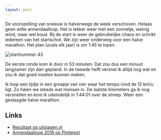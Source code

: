 ```yaml
---
layout: post
---
```


De voorspelling van sneeuw is halverwege de week verschoven. Helaas geen witte annendaalloop. Het is lekker weer met een zonnetje, weinig wind, maar wel koud. 
Bij de start is weer de gebruikelijke chaos en schrikt iedereen van het startschot. We zijn weer onderweg voor een halve marathon. Het plan (zoals elk jaar) is om 1:45 te lopen.

![startnummer 43](https://i.pinimg.com/564x/3a/35/97/3a35971f321efb4e587922102a2e66f4.jpg)

De eerste ronde kom ik door in 53 minuten. Dat zou dus een minuut langzamer zijn dan gepland. In de tweede helft versnel ik altijd nog wat en zou ik dat goed moeten kunnen maken.

Ik loop een tijdje in een groepje van vier waar het tempo rond de 12 km/u ligt. Zo halen we steeds wat mensen in. De laatste kilometers ga ik nog versnellen en kom ik uiteindelijk in 1:44:01 over de streep. Weer een geslaagde halve marathon.


## Links

* [Resultaat op uitslagen.nl](https://uitslagen.nl/uitslag?id=2019012000921&tl=nl&zk=43)
* [Annendaalloop 2018 op Pinterest](https://nl.pinterest.com/erictummers/annendaalloop-2019/)

